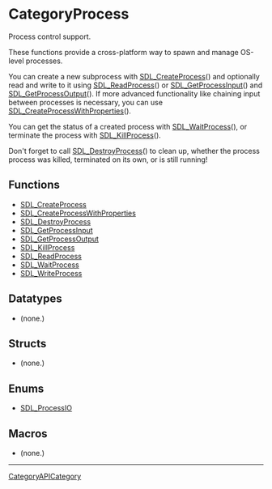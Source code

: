 # CategoryProcess

Process control support.

These functions provide a cross-platform way to spawn and manage OS-level
processes.

You can create a new subprocess with
[SDL_CreateProcess](SDL_CreateProcess)() and optionally read and write to
it using [SDL_ReadProcess](SDL_ReadProcess)() or
[SDL_GetProcessInput](SDL_GetProcessInput)() and
[SDL_GetProcessOutput](SDL_GetProcessOutput)(). If more advanced
functionality like chaining input between processes is necessary, you can
use [SDL_CreateProcessWithProperties](SDL_CreateProcessWithProperties)().

You can get the status of a created process with
[SDL_WaitProcess](SDL_WaitProcess)(), or terminate the process with
[SDL_KillProcess](SDL_KillProcess)().

Don't forget to call [SDL_DestroyProcess](SDL_DestroyProcess)() to clean
up, whether the process process was killed, terminated on its own, or is
still running!

<!-- END CATEGORY DOCUMENTATION -->

## Functions

<!-- DO NOT HAND-EDIT CATEGORY LISTS, THEY ARE AUTOGENERATED AND WILL BE OVERWRITTEN, BASED ON TAGS IN INDIVIDUAL PAGE FOOTERS. EDIT THOSE INSTEAD. -->
<!-- BEGIN CATEGORY LIST: CategoryProcess, CategoryAPIFunction -->
- [SDL_CreateProcess](SDL_CreateProcess)
- [SDL_CreateProcessWithProperties](SDL_CreateProcessWithProperties)
- [SDL_DestroyProcess](SDL_DestroyProcess)
- [SDL_GetProcessInput](SDL_GetProcessInput)
- [SDL_GetProcessOutput](SDL_GetProcessOutput)
- [SDL_KillProcess](SDL_KillProcess)
- [SDL_ReadProcess](SDL_ReadProcess)
- [SDL_WaitProcess](SDL_WaitProcess)
- [SDL_WriteProcess](SDL_WriteProcess)
<!-- END CATEGORY LIST -->

## Datatypes

<!-- DO NOT HAND-EDIT CATEGORY LISTS, THEY ARE AUTOGENERATED AND WILL BE OVERWRITTEN, BASED ON TAGS IN INDIVIDUAL PAGE FOOTERS. EDIT THOSE INSTEAD. -->
<!-- BEGIN CATEGORY LIST: CategoryProcess, CategoryAPIDatatype -->
- (none.)
<!-- END CATEGORY LIST -->

## Structs

<!-- DO NOT HAND-EDIT CATEGORY LISTS, THEY ARE AUTOGENERATED AND WILL BE OVERWRITTEN, BASED ON TAGS IN INDIVIDUAL PAGE FOOTERS. EDIT THOSE INSTEAD. -->
<!-- BEGIN CATEGORY LIST: CategoryProcess, CategoryAPIStruct -->
- (none.)
<!-- END CATEGORY LIST -->

## Enums

<!-- DO NOT HAND-EDIT CATEGORY LISTS, THEY ARE AUTOGENERATED AND WILL BE OVERWRITTEN, BASED ON TAGS IN INDIVIDUAL PAGE FOOTERS. EDIT THOSE INSTEAD. -->
<!-- BEGIN CATEGORY LIST: CategoryProcess, CategoryAPIEnum -->
- [SDL_ProcessIO](SDL_ProcessIO)
<!-- END CATEGORY LIST -->

## Macros

<!-- DO NOT HAND-EDIT CATEGORY LISTS, THEY ARE AUTOGENERATED AND WILL BE OVERWRITTEN, BASED ON TAGS IN INDIVIDUAL PAGE FOOTERS. EDIT THOSE INSTEAD. -->
<!-- BEGIN CATEGORY LIST: CategoryProcess, CategoryAPIMacro -->
- (none.)
<!-- END CATEGORY LIST -->

----
[CategoryAPICategory](CategoryAPICategory)

